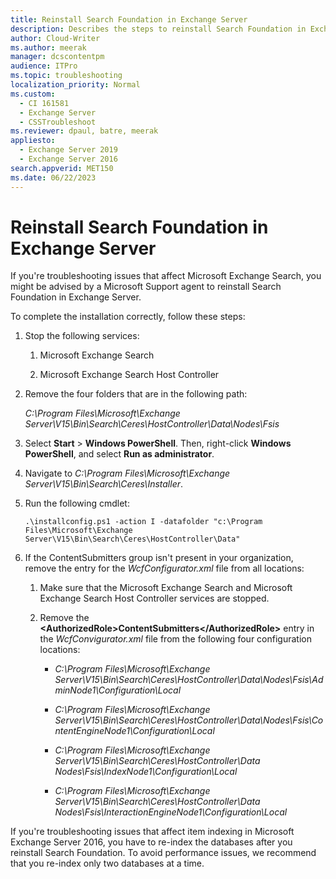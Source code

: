 ```yaml
---
title: Reinstall Search Foundation in Exchange Server
description: Describes the steps to reinstall Search Foundation in Exchange Server when troubleshooting issues that affect Exchange Search.
author: Cloud-Writer
ms.author: meerak
manager: dcscontentpm
audience: ITPro
ms.topic: troubleshooting
localization_priority: Normal
ms.custom:
  - CI 161581
  - Exchange Server
  - CSSTroubleshoot
ms.reviewer: dpaul, batre, meerak
appliesto:
  - Exchange Server 2019
  - Exchange Server 2016 
search.appverid: MET150
ms.date: 06/22/2023
---
```

# Reinstall Search Foundation in Exchange Server

If you're troubleshooting issues that affect Microsoft Exchange Search, you might be advised by a Microsoft Support agent to reinstall Search Foundation in Exchange Server.

To complete the installation correctly, follow these steps:

1. Stop the following services:

   1. Microsoft Exchange Search

   1. Microsoft Exchange Search Host Controller

1. Remove the four folders that are in the following path:

   *C:\Program Files\Microsoft\Exchange Server\V15\Bin\Search\Ceres\HostController\Data\Nodes\Fsis*

1. Select **Start** > **Windows PowerShell**. Then, right-click **Windows PowerShell**, and select **Run as administrator**.

1. Navigate to *C:\Program Files\Microsoft\Exchange Server\V15\Bin\Search\Ceres\Installer*.

1. Run the following cmdlet:

   `.\installconfig.ps1 -action I -datafolder "c:\Program Files\Microsoft\Exchange Server\V15\Bin\Search\Ceres\HostController\Data"`

1. If the ContentSubmitters group isn't present in your organization, remove the entry for the *WcfConfigurator.xml* file from all locations:

   1. Make sure that the Microsoft Exchange Search and Microsoft Exchange Search Host Controller services are stopped.

   1. Remove the **\<AuthorizedRole>ContentSubmitters\</AuthorizedRole>** entry in the *WcfConvigurator.xml* file from the following four configuration locations:

      - *C:\Program Files\Microsoft\Exchange Server\V15\Bin\Search\Ceres\HostController\Data\Nodes\Fsis\AdminNode1\Configuration\Local*

      - *C:\Program Files\Microsoft\Exchange Server\V15\Bin\Search\Ceres\HostController\Data\Nodes\Fsis\ContentEngineNode1\Configuration\Local*

      - *C:\Program Files\Microsoft\Exchange Server\V15\Bin\Search\Ceres\HostController\Data Nodes\Fsis\IndexNode1\Configuration\Local*

      - *C:\Program Files\Microsoft\Exchange Server\V15\Bin\Search\Ceres\HostController\Data Nodes\Fsis\InteractionEngineNode1\Configuration\Local*

If you're troubleshooting issues that affect item indexing in Microsoft Exchange Server 2016, you have to re-index the databases after you reinstall Search Foundation. To avoid performance issues, we recommend that you re-index only two databases at a time.

